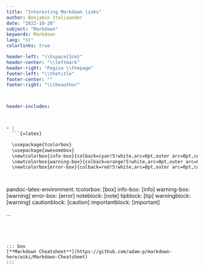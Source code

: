 ```yaml
---
title: "Interesting Markdown links"
author: Benjamin Italiaander
date: "2022-10-28"
subject: "Markdown"
keywords: Markdown
lang: "nl"
colorlinks: true

header-left: "\\hspace{1cm}"
header-center: "\\leftmark"
header-right: "Pagina \\thepage"
footer-left: "\\thetitle"
footer-center: ""
footer-right: "\\theauthor"



header-includes:



- |
  ```{=latex}

  \usepackage{tcolorbox}
  \usepackage{awesomebox}
  \newtcolorbox{info-box}{colback=cyan!5!white,arc=0pt,outer arc=0pt,colframe=cyan!60!black}
  \newtcolorbox{warning-box}{colback=orange!5!white,arc=0pt,outer arc=0pt,colframe=orange!80!black}
  \newtcolorbox{error-box}{colback=red!5!white,arc=0pt,outer arc=0pt,colframe=red!75!black}




  ```


pandoc-latex-environment:
  tcolorbox: [box]
  info-box: [info]
  warning-box: [warning]
  error-box: [error]
  noteblock: [note]
  tipblock: [tip]
  warningblock: [warning]
  cautionblock: [caution]
  importantblock: [important]



...
```




::: box
[**Markdown Cheatsheet**](https://github.com/adam-p/markdown-here/wiki/Markdown-Cheatsheet)
:::

